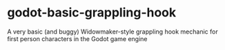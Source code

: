 # godot-basic-grappling-hook
A very basic (and buggy) Widowmaker-style grappling hook mechanic for first person characters in the Godot game engine
